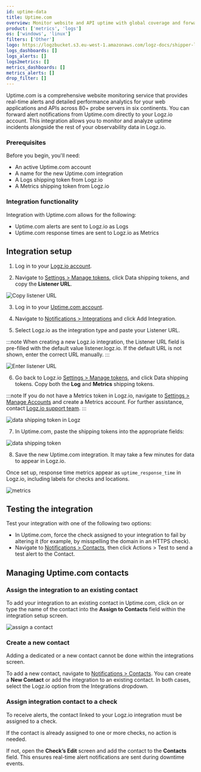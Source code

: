 ```yaml
---
id: uptime-data
title: Uptime.com
overview: Monitor website and API uptime with global coverage and forward alerts directly to Logz.io for unified observability.
product: ['metrics', 'logs']
os: ['windows', 'linux']
filters: ['Other']
logo: https://logzbucket.s3.eu-west-1.amazonaws.com/logz-docs/shipper-logos/uptime-logo.svg
logs_dashboards: []
logs_alerts: []
logs2metrics: []
metrics_dashboards: []
metrics_alerts: []
drop_filter: []
---
```


Uptime.com is a comprehensive website monitoring service that provides real-time alerts and detailed performance analytics for your web applications and APIs across 80+ probe servers in six continents. You can forward alert notifications from Uptime.com directly to your Logz.io account. This integration allows you to monitor and analyze uptime incidents alongside the rest of your observability data in Logz.io.

### Prerequisites

Before you begin, you'll need:

* An active Uptime.com account
* A name for the new Uptime.com integration
* A Logs shipping token from Logz.io
* A Metrics shipping token from Logz.io

### Integration functionality

Integration with Uptime.com allows for the following:

* Uptime.com alerts are sent to Logz.io as Logs
* Uptime.com response times are sent to Logz.io as Metrics

## Integration setup

1. Log in to your [Logz.io account](https://app.logz.io/#/login).

2. Navigate to [Settings > Manage tokens](https://app.logz.io/#/dashboard/settings/manage-tokens/data-shipping?product=logs), click Data shipping tokens, and copy the **Listener URL**. 

![Copy listener URL](https://dytvr9ot2sszz.cloudfront.net/logz-docs/uptime/data-shipping-listener-url-500.png)

3. Log in to your [Uptime.com account](https://uptime.com/accounts/login).

4. Navigate to [Notifications > Integrations](https://app.uptime.com/integrations/manage/) and click Add Integration.

5. Select Logz.io as the integration type and paste your Listener URL.

:::note
When creating a new Logz.io integration, the Listener URL field is pre-filled with the default value listener.logz.io. If the default URL is not shown, enter the correct URL manually.
:::

![Enter listener URL](https://dytvr9ot2sszz.cloudfront.net/logz-docs/uptime/uptime-enter-listener-url-500.png)

6. Go back to Logz.io [Settings > Manage tokens](https://app.logz.io/#/dashboard/settings/manage-tokens/data-shipping?product=logs), and click Data shipping tokens. Copy both the **Log** and **Metrics** shipping tokens.

:::note
If you do not have a Metrics token in Logz.io, navigate to [Settings > Manage Accounts](https://app.logz.io/#/dashboard/settings/manage-accounts?product=Logs) and create a Metrics account. For further assistance, contact [Logz.io support team](mailto:help@logz.io).
:::

![data shipping token in Logz](https://dytvr9ot2sszz.cloudfront.net/logz-docs/uptime/shipping-tokens-logz.png)

7. In Uptime.com, paste the shipping tokens into the appropriate fields:

![data shipping token](https://dytvr9ot2sszz.cloudfront.net/logz-docs/uptime/data-shipping-tokens-500.png)

8. Save the new Uptime.com integration. It may take a few minutes for data to appear in Logz.io.

Once set up, response time metrics appear as `uptime_response_time` in Logz.io, including labels for checks and locations.

![metrics](https://dytvr9ot2sszz.cloudfront.net/logz-docs/uptime/metrics.png)

## Testing the integration

Test your integration with one of the following two options:

* In Uptime.com, force the check assigned to your integration to fail by altering it (for example, by misspelling the domain in an HTTPS check).
* Navigate to [Notifications > Contacts](https://app.uptime.com/contact-groups), then click Actions > Test to send a test alert to the Contact.

## Managing Uptime.com contacts

### Assign the integration to an existing contact

To add your integration to an existing contact in Uptime.com, click on or type the name of the contact into the **Assign to Contacts** field within the integration setup screen.

![assign a contact](https://dytvr9ot2sszz.cloudfront.net/logz-docs/uptime/image7.png)

### Create a new contact

Adding a dedicated or a new contact cannot be done within the integrations screen.

To add a new contact, navigate to [Notifications > Contacts](https://app.uptime.com/contact-groups). You can create a **New Contact** or add the integration to an existing contact. In both cases, select the Logz.io option from the Integrations dropdown.


### Assign integration contact to a check

To receive alerts, the contact linked to your Logz.io integration must be assigned to a check.

If the contact is already assigned to one or more checks, no action is needed.

If not, open the **Check’s Edit** screen and add the contact to the **Contacts** field. This ensures real-time alert notifications are sent during downtime events.